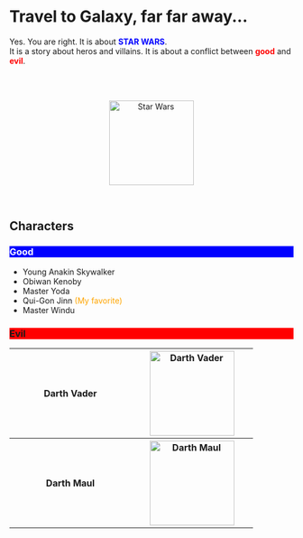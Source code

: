 <!DOCTYPE html>
<html>
    <head>
        <meta charset="utf-8">
        <title>Project: StarWars Fanpage</title>
        <style>
            #imp {color:orange;}
            .f_red {color:red;}
            .f_blue {color:blue;}
            .b_red {background-color:red;}
            .b_blue {background-color:blue;}
            .m_pic{
                text-align:center;
                display:block;   
                }
            th{width:200px;}
            img{width:150px;}
        </style>
    </head>
    <body>   
        <h1>Travel to Galaxy, far far away...</h1>
        <p>Yes. You are right. It is about <strong class="f_blue">STAR WARS</strong>.<br>It is a story about heros and villains. It is about a conflict between <strong class="f_red">good</strong> and <strong class="f_red">evil</strong>.</p>
        <br><br>
        <p class="m_pic">
        <img src="https://upload.wikimedia.org/wikipedia/commons/c/ce/Star_wars2.svg" alt="Star Wars">
        </p><br>
        <h2>Characters</h2>
        <h3 class="b_blue" style="color:white" >Good</h3>
        <ul>
            <li>Young Anakin Skywalker</li>
            <li>Obiwan Kenoby</li>
            <li>Master Yoda</li>
            <li><span>Qui-Gon Jinn</span>
                <span id="imp"> (My favorite)</span></li>
            <li>Master Windu</li>
        </ul>      
        <h3 class="b_red">Evil</h3>
        <table>
            <tr>
            <th>Darth Vader</th> 
            <th><img src="https://upload.wikimedia.org/wikipedia/en/7/76/Darth_Vader.jpg" alt="Darth Vader"></th>
            </tr>
            <tr>
            <th>Darth Maul</th>
            <th><img src="https://upload.wikimedia.org/wikipedia/en/b/bf/Darth_Maul.png" alt="Darth Maul"></th>              
            </tr>
        </table>        
    </body>
</html>
